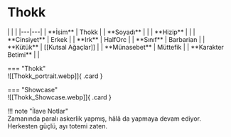 # Thokk   
  
<div class="grid" markdown>  
|  |  |  
|---|---|  
| **İsim** | Thokk |  
| **Soyadı** |  |  
| **Hizip** |  |  
| **Cinsiyet** | Erkek |  
| **Irk** | HalfOrc |  
| **Sınıf** | Barbarian |  
| **Kütük** | [[Kutsal Ağaçlar]] |  
| **Münasebet** | Müttefik |  
| **Karakter Betimi** |  |  
  
=== "Thokk"  
	![[Thokk_portrait.webp]]{ .card }  
  
=== "Showcase"  
	![[Thokk_Showcase.webp]]{ .card }  
  
</div>  
  
!!! note "İlave Notlar"  
	Zamanında paralı askerlik yapmış, hâlâ da yapmaya devam ediyor. Herkesten güçlü, ayı totemi zaten.  
